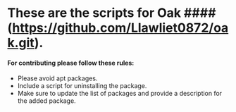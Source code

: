 # These are the scripts for Oak #### (https://github.com/Llawliet0872/oak.git). 
#### For contributing please follow these rules:
* Please avoid apt packages.
* Include a script for uninstalling the package.
* Make sure to update the list of packages and provide a description for the added package.
